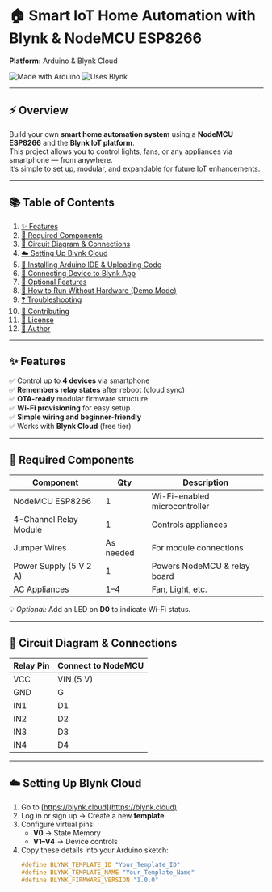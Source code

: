 # 🏠 Smart IoT Home Automation with Blynk & NodeMCU ESP8266

**Platform:** Arduino & Blynk Cloud  

![Made with Arduino](https://img.shields.io/badge/Made%20with-Arduino-blue?logo=arduino)
![Uses Blynk](https://img.shields.io/badge/IoT-Blynk-green?logo=blynk)


---

## ⚡ Overview
Build your own **smart home automation system** using a **NodeMCU ESP8266** and the **Blynk IoT platform**.  
This project allows you to control lights, fans, or any appliances via smartphone — from anywhere.  
It’s simple to set up, modular, and expandable for future IoT enhancements.

---

## 📚 Table of Contents
1. [✨ Features](#-features)  
2. [🧰 Required Components](#-required-components)  
3. [🔌 Circuit Diagram & Connections](#-circuit-diagram--connections)  
4. [☁️ Setting Up Blynk Cloud](#️-setting-up-blynk-cloud)  
5. [🧪 Installing Arduino IDE & Uploading Code](#-installing-arduino-ide--uploading-code)  
6. [📲 Connecting Device to Blynk App](#-connecting-device-to-blynk-app)  
7. [🧩 Optional Features](#-optional-features)  
8. [🧠 How to Run Without Hardware (Demo Mode)](#-how-to-run-without-hardware-demo-mode)  
9. [❓ Troubleshooting](#-troubleshooting)  
10. [👥 Contributing](#-contributing)  
11. [📄 License](#-license)  
12. [👤 Author](#-author)

---

## ✨ Features
✅ Control up to **4 devices** via smartphone  
✅ **Remembers relay states** after reboot (cloud sync)  
✅ **OTA-ready** modular firmware structure  
✅ **Wi-Fi provisioning** for easy setup  
✅ **Simple wiring and beginner-friendly**  
✅ Works with **Blynk Cloud** (free tier)

---

## 🧰 Required Components

| Component | Qty | Description |
|------------|-----|-------------|
| NodeMCU ESP8266 | 1 | Wi-Fi-enabled microcontroller |
| 4-Channel Relay Module | 1 | Controls appliances |
| Jumper Wires | As needed | For module connections |
| Power Supply (5 V 2 A) | 1 | Powers NodeMCU & relay board |
| AC Appliances | 1–4 | Fan, Light, etc. |

💡 *Optional:* Add an LED on **D0** to indicate Wi-Fi status.

---

## 🔌 Circuit Diagram & Connections

| Relay Pin | Connect to NodeMCU |
|------------|-------------------|
| VCC | VIN (5 V) |
| GND | G |
| IN1 | D1 |
| IN2 | D2 |
| IN3 | D3 |
| IN4 | D4 |

---

## ☁️ Setting Up Blynk Cloud
1. Go to [https://blynk.cloud](https://blynk.cloud)  
2. Log in or sign up → Create a new **template**  
3. Configure virtual pins:  
   - **V0** → State Memory  
   - **V1–V4** → Device controls  
4. Copy these details into your Arduino sketch:
   ```cpp
   #define BLYNK_TEMPLATE_ID "Your_Template_ID"
   #define BLYNK_TEMPLATE_NAME "Your_Template_Name"
   #define BLYNK_FIRMWARE_VERSION "1.0.0"
